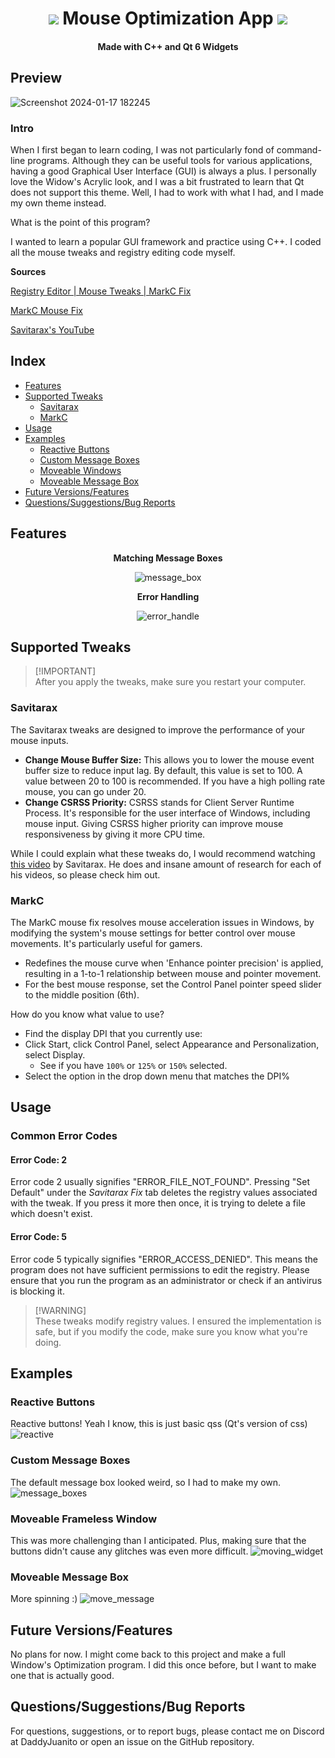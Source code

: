 <div align="center">

 <h1><a href="https://cplusplus.com/"><img src="https://img.shields.io/badge/C++-00599C.svg?style=for-the-badge&logo=C++&logoColor=white"></a> Mouse Optimization App <a href="https://www.qt.io/product/qt6"><img src="https://img.shields.io/badge/Qt-41CD52.svg?style=for-the-badge&logo=Qt&logoColor=white"></a></h1>
 <h4>Made with C++ and Qt 6 Widgets</h4>
</div>

## Preview

![Screenshot 2024-01-17 182245](https://github.com/johnklucinec/MouseFixProgram/assets/72411904/095d464e-2410-4379-bf49-fe321193f224)

### Intro

When I first began to learn coding, I was not particularly fond of command-line programs. Although they can be useful tools for various applications, having a good Graphical User Interface (GUI) is always a plus. I personally love the Widow's Acrylic look, and I was a bit frustrated to learn that Qt does not support this theme. Well, I had to work with what I had, and I made my own theme instead. 

What is the point of this program? 

I wanted to learn a popular GUI framework and practice using C++. I coded all the mouse tweaks and registry editing code myself.

**Sources**

[Registry Editor | Mouse Tweaks | MarkC Fix](https://github.com/johnklucinec/MouseFixApp)

[MarkC Mouse Fix](http://donewmouseaccel.blogspot.com/2010/03/markc-windows-7-mouse-acceleration-fix.html)

[Savitarax's YouTube](https://www.youtube.com/channel/UCp-bDh-KT2b3Xb8WViYoHMQ)
## Index

- [Features](#features)
- [Supported Tweaks](#supported-tweaks)
  - [Savitarax](#savitarax)
  - [MarkC](#markc)
- [Usage](#usage)
- [Examples](#examples)
  - [Reactive Buttons](#reactive-buttons)
  - [Custom Message Boxes](#custom-message-boxes)
  - [Moveable Windows](#moveable-frameless-window)
  - [Moveable Message Box](#moveable-message-box)
- [Future Versions/Features](#future-versionsfeatures)
- [Questions/Suggestions/Bug Reports](#questionssuggestionsbug-reports)

## Features
<div align="center">

**Matching Message Boxes**

  ![message_box](https://github.com/johnklucinec/MouseFixProgram/assets/72411904/d6653a33-adee-4563-b099-dad1a09c6c05)
  
**Error Handling**

  ![error_handle](https://github.com/johnklucinec/MouseFixProgram/assets/72411904/89c6514c-aaec-4c25-96b3-5573882df2b6)

</div>

## Supported Tweaks


>[!IMPORTANT]\
> After you apply the tweaks, make sure you restart your computer.

### Savitarax
The Savitarax tweaks are designed to improve the performance of your mouse inputs.

  * **Change Mouse Buffer Size:** This allows you to lower the mouse event buffer size to reduce input lag. By default, this value is set to 100. A value between 20 to 100 is recommended. If you have a high polling rate mouse, you can go under 20.
  * **Change CSRSS Priority:** CSRSS stands for Client Server Runtime Process. It's responsible for the user interface of Windows, including mouse input. Giving CSRSS higher priority can improve mouse responsiveness by giving it more CPU time.

  While I could explain what these tweaks do, I would recommend watching [this video](https://www.youtube.com/watch?v=kVHiSsZhR_c&t=47s) by Savitarax. He does and insane amount of research for each of his videos, so please check him out. 

### MarkC

The MarkC mouse fix resolves mouse acceleration issues in Windows, by modifying the system's mouse settings for better control over mouse movements. It's particularly useful for gamers.

* Redefines the mouse curve when 'Enhance pointer precision' is applied, resulting in a 1-to-1 relationship between mouse and pointer movement.
* For the best mouse response, set the Control Panel pointer speed slider to the middle position (6th).

How do you know what value to use?
  * Find the display DPI that you currently use: 
  * Click Start, click Control Panel, select Appearance and Personalization, select Display.
    * See if you have ``100%`` or ``125%`` or ``150%`` selected. 
  * Select the option in the drop down menu that matches the DPI%


## Usage

### Common Error Codes

#### Error Code: 2
Error code 2 usually signifies "ERROR_FILE_NOT_FOUND". Pressing "Set Default" under the *Savitarax Fix* tab deletes the registry values associated with the tweak. If you press it more then once, it is trying to delete a file which doesn't exist.

#### Error Code: 5
Error code 5 typically signifies "ERROR_ACCESS_DENIED". This means the program does not have sufficient permissions to edit the registry. Please ensure that you run the program as an administrator or check if an antivirus is blocking it.

> [!WARNING]\
> These tweaks modify registry values. I ensured the implementation is safe, but if you modify the code, make sure you know what you're doing.

## Examples

### Reactive Buttons
Reactive buttons! Yeah I know, this is just basic qss (Qt's version of css)
![reactive](https://github.com/johnklucinec/MouseFixProgram/assets/72411904/3982aac3-85b6-447f-878a-23736480a5ef)

### Custom Message Boxes
The default message box looked weird, so I had to make my own. 
![message_boxes](https://github.com/johnklucinec/MouseFixProgram/assets/72411904/94f8cfc4-e178-406e-8a93-8b59f50dd09d)

### Moveable Frameless Window
This was more challenging than I anticipated. Plus, making sure that the buttons didn't cause any glitches was even more difficult.
![moving_widget](https://github.com/johnklucinec/MouseFixProgram/assets/72411904/241169dc-25d8-4b64-9b36-7b0609115452)

### Moveable Message Box
More spinning :)
![move_message](https://github.com/johnklucinec/MouseFixProgram/assets/72411904/30ff8ab1-8376-4814-83a2-d92ffeacd67f)

## Future Versions/Features
No plans for now. I might come back to this project and make a full Window's Optimization program. I did this once before, but I want to make one that is actually good. 

## Questions/Suggestions/Bug Reports
For questions, suggestions, or to report bugs, please contact me on Discord at DaddyJuanito or open an issue on the GitHub repository.
